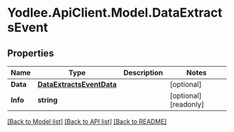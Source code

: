 # Yodlee.ApiClient.Model.DataExtractsEvent

## Properties

Name | Type | Description | Notes
------------ | ------------- | ------------- | -------------
**Data** | [**DataExtractsEventData**](DataExtractsEventData.md) |  | [optional] 
**Info** | **string** |  | [optional] [readonly] 

[[Back to Model list]](../README.md#documentation-for-models) [[Back to API list]](../README.md#documentation-for-api-endpoints) [[Back to README]](../README.md)

